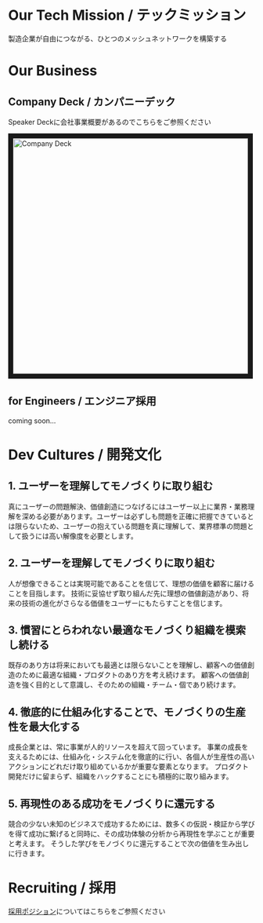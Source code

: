 # Our Tech Mission / テックミッション

製造企業が自由につながる、ひとつのメッシュネットワークを構築する

# Our Business

## Company Deck / カンパニーデック

Speaker Deckに会社事業概要があるのでこちらをご参照ください

<a href="https://speakerdeck.com/daigo_isamatsu/resilire-company-deck" target="_blank">
 <img src="https://storage.googleapis.com/production-os-assets/assets/de41cc75-69f9-40f3-810a-72a5dc65885f" alt="Company Deck" width="480" border="10" />
</a>

## for Engineers / エンジニア採用

coming soon...


# Dev Cultures / 開発文化

## 1. ユーザーを理解してモノづくりに取り組む
真にユーザーの問題解決、価値創造につなげるにはユーザー以上に業界・業務理解を深める必要があります。ユーザーは必ずしも問題を正確に把握できているとは限らないため、ユーザーの抱えている問題を真に理解して、業界標準の問題として扱うには高い解像度を必要とします。

## 2. ユーザーを理解してモノづくりに取り組む
人が想像できることは実現可能であることを信じて、理想の価値を顧客に届けることを目指します。
技術に妥協せず取り組んだ先に理想の価値創造があり、将来の技術の進化がさらなる価値をユーザーにもたらすことを信じます。

## 3. 慣習にとらわれない最適なモノづくり組織を模索し続ける
既存のあり方は将来においても最適とは限らないことを理解し、顧客への価値創造のために最適な組織・プロダクトのあり方を考え続けます。
顧客への価値創造を強く目的として意識し、そのための組織・チーム・個であり続けます。

## 4. 徹底的に仕組み化することで、モノづくりの生産性を最大化する
成長企業とは、常に事業が人的リソースを超えて回っています。
事業の成長を支えるためには、仕組み化・システム化を徹底的に行い、各個人が生産性の高いアクションにどれだけ取り組めているかが重要な要素となります。
プロダクト開発だけに留まらず、組織をハックすることにも積極的に取り組みます。

## 5. 再現性のある成功をモノづくりに還元する
競合の少ない未知のビジネスで成功するためには、数多くの仮説・検証から学びを得て成功に繋げると同時に、その成功体験の分析から再現性を学ぶことが重要と考えます。
そうした学びをモノづくりに還元することで次の価値を生み出しに行きます。

# Recruiting / 採用

[採用ポジション](/job_postings/)についてはこちらをご参照ください

